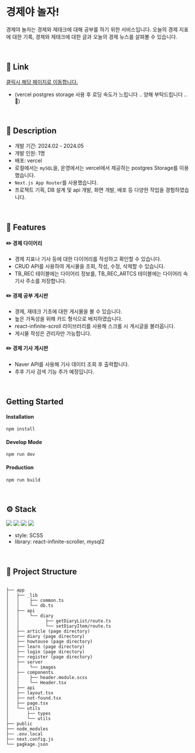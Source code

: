 # 경제야 놀자!
경제야 놀자는 경제와 제태크에 대해 공부를 하기 위한 서비스입니다.
오늘의 경제 지표에 대한 기록, 경제와 제태크에 대한 글과 오늘의 경제 뉴스를 살펴볼 수 있습니다. 

<br/>


## 📌 Link
[클릭시 해당 페이지로 이동합니다.](https://play-with-economy.vercel.app/diary, '경제야 놀자')

* (vercel postgres storage 사용 후 로딩 속도가 느립니다 .. 양해 부탁드립니다 ..🥲)

<br/>


## 🔎 Description
* 개발 기간: 2024.02 - 2024.05
* 개발 인원: 1명
* 배포: vercel
* 로컬에서는 <code>mySQL</code>을, 운영에서는 vercel에서 제공하는 postgres Storage를 이용했습니다.
* <code>Next.js App Router</code>를 사용했습니다.
* 프로젝트 기획, DB 설계 및 api 개발, 화면 개발, 배포 등 다양한 작업을 경험하였습니다.

<br/>


## 📝 Features
#### ✏️ 경제 다이어리
* 경제 지표나 기사 등에 대한 다이어리를 작성하고 확인할 수 있습니다.
* CRUD API를 사용하여 게시물을 조회, 작성, 수정, 삭제할 수 있습니다.
* TB_REC 테이블에는 다이어리 정보를, TB_REC_ARTCS 테이블에는 다이어리 속 기사 주소를 저장합니다.

#### ✏️ 경제 공부 게시판
* 경제, 재테크 기초에 대한 게시물을 볼 수 있습니다.
* 높은 가독성을 위해 카드 형식으로 배치하였습니다.
* react-infinite-scroll 라이브러리를 사용해 스크롤 시 게시글을 불러옵니다.
* 게시물 작성은 관리자만 가능합니다.

#### ✏️ 경제 기사 게시판
* Naver API를 사용해 기사 데이터 조회 후 출력합니다.
* 추후 기사 검색 기능 추가 예정입니다.


<br/>

## Getting Started
#### Installation
    npm install

#### Develop Mode
    npm run dev

#### Production
    npm run build


<br/>

## ⚙️ Stack  
<img src="https://img.shields.io/badge/Next-black?style=for-the-badge&logo=next.js&logoColor=white"> 
<img src="https://img.shields.io/badge/mysql-4479A1.svg?style=for-the-badge&logo=mysql&logoColor=white"> 
<img src="https://img.shields.io/badge/postgres-%23316192.svg?style=for-the-badge&logo=postgresql&logoColor=white"> 
<img src="https://img.shields.io/badge/styled--components-DB7093?style=for-the-badge&logo=styled-components&logoColor=white"> 

* style: SCSS
* library: react-infinite-scroller, mysql2

<br/>


## 📂 Project Structure
```

├── app
│   ├── _lib
│   │    ├── common.ts
│   │    └── db.ts
│   ├── api
│   │    └── diary 
│   │          ├── getDiaryList/route.ts
│   │          └── setDiaryItem/route.ts
│   ├── article (page directory)
│   ├── diary (page directory)
│   ├── howtouse (page directory)
│   ├── learn (page directory)
│   ├── login (page directory)
│   ├── register (page directory)
│   ├── server
│   │    └── images
│   ├── components
│   │    ├── header.module.scss
│   │    └── Header.tsx
│   ├── api
│   ├── layout.tsx
│   ├── not-found.tsx
│   ├── page.tsx
│   └── utils
│       ├── types
│       └── utils
├── public
├── node_modules
├── .env.local
├── next.config.js
└── pagkage.json
```

## 